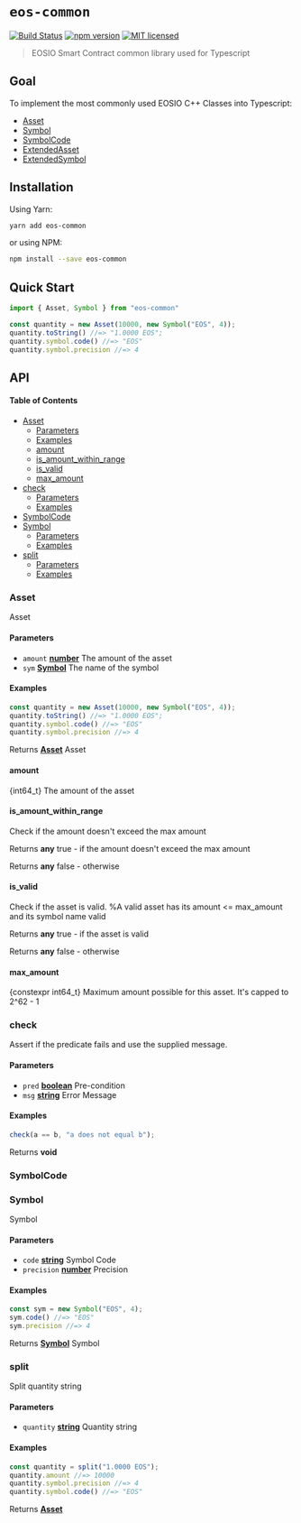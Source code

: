 # `eos-common`

[![Build Status](https://travis-ci.org/EOS-Nation/eos-common.svg?branch=master)](https://travis-ci.org/EOS-Nation/eos-common)
[![npm version](https://badge.fury.io/js/eos-common.svg)](https://badge.fury.io/js/eos-common)
[![MIT licensed](https://img.shields.io/badge/license-MIT-blue.svg)](https://raw.githubusercontent.com/EOS-Nation/eos-common/master/LICENSE)

> EOSIO Smart Contract common library used for Typescript

## Goal

To implement the most commonly used EOSIO C++ Classes into Typescript:

-   [Asset](https://github.com/EOSIO/eosio.cdt/blob/master/libraries/eosiolib/asset.hpp)
-   [Symbol](https://github.com/EOSIO/eosio.cdt/blob/master/libraries/eosiolib/symbol.hpp)
-   [SymbolCode](https://github.com/EOSIO/eosio.cdt/blob/master/libraries/eosiolib/symbol.hpp)
-   [ExtendedAsset](https://github.com/EOSIO/eosio.cdt/blob/master/libraries/eosiolib/asset.hpp)
-   [ExtendedSymbol](https://github.com/EOSIO/eosio.cdt/blob/master/libraries/eosiolib/symbol.hpp)

## Installation

Using Yarn:

```bash
yarn add eos-common
```

or using NPM:

```bash
npm install --save eos-common
```

## Quick Start

```ts
import { Asset, Symbol } from "eos-common"

const quantity = new Asset(10000, new Symbol("EOS", 4));
quantity.toString() //=> "1.0000 EOS";
quantity.symbol.code() //=> "EOS"
quantity.symbol.precision //=> 4
```

## API

<!-- Generated by documentation.js. Update this documentation by updating the source code. -->

#### Table of Contents

-   [Asset](#asset)
    -   [Parameters](#parameters)
    -   [Examples](#examples)
    -   [amount](#amount)
    -   [is_amount_within_range](#is_amount_within_range)
    -   [is_valid](#is_valid)
    -   [max_amount](#max_amount)
-   [check](#check)
    -   [Parameters](#parameters-1)
    -   [Examples](#examples-1)
-   [SymbolCode](#symbolcode)
-   [Symbol](#symbol)
    -   [Parameters](#parameters-2)
    -   [Examples](#examples-2)
-   [split](#split)
    -   [Parameters](#parameters-3)
    -   [Examples](#examples-3)

### Asset

Asset

#### Parameters

-   `amount` **[number](https://developer.mozilla.org/docs/Web/JavaScript/Reference/Global_Objects/Number)** The amount of the asset
-   `sym` **[Symbol](#symbol)** The name of the symbol

#### Examples

```javascript
const quantity = new Asset(10000, new Symbol("EOS", 4));
quantity.toString() //=> "1.0000 EOS";
quantity.symbol.code() //=> "EOS"
quantity.symbol.precision //=> 4
```

Returns **[Asset](#asset)** Asset

#### amount

{int64_t} The amount of the asset

#### is_amount_within_range

Check if the amount doesn't exceed the max amount

Returns **any** true - if the amount doesn't exceed the max amount

Returns **any** false - otherwise

#### is_valid

Check if the asset is valid. %A valid asset has its amount &lt;= max_amount and its symbol name valid

Returns **any** true - if the asset is valid

Returns **any** false - otherwise

#### max_amount

{constexpr int64_t} Maximum amount possible for this asset. It's capped to 2^62 - 1

### check

Assert if the predicate fails and use the supplied message.

#### Parameters

-   `pred` **[boolean](https://developer.mozilla.org/docs/Web/JavaScript/Reference/Global_Objects/Boolean)** Pre-condition
-   `msg` **[string](https://developer.mozilla.org/docs/Web/JavaScript/Reference/Global_Objects/String)** Error Message

#### Examples

```javascript
check(a == b, "a does not equal b");
```

Returns **void** 

### SymbolCode

### Symbol

Symbol

#### Parameters

-   `code` **[string](https://developer.mozilla.org/docs/Web/JavaScript/Reference/Global_Objects/String)** Symbol Code
-   `precision` **[number](https://developer.mozilla.org/docs/Web/JavaScript/Reference/Global_Objects/Number)** Precision

#### Examples

```javascript
const sym = new Symbol("EOS", 4);
sym.code() //=> "EOS"
sym.precision //=> 4
```

Returns **[Symbol](#symbol)** Symbol

### split

Split quantity string

#### Parameters

-   `quantity` **[string](https://developer.mozilla.org/docs/Web/JavaScript/Reference/Global_Objects/String)** Quantity string

#### Examples

```javascript
const quantity = split("1.0000 EOS");
quantity.amount //=> 10000
quantity.symbol.precision //=> 4
quantity.symbol.code() //=> "EOS"
```

Returns **[Asset](#asset)** 
